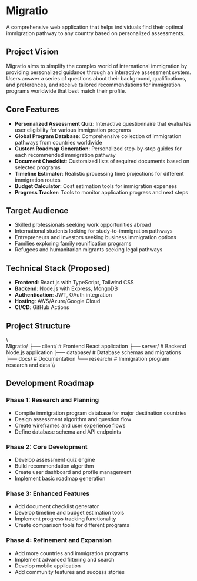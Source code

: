 # Migratio

A comprehensive web application that helps individuals find their optimal immigration pathway to any country based on personalized assessments.

## Project Vision

Migratio aims to simplify the complex world of international immigration by providing personalized guidance through an interactive assessment system. Users answer a series of questions about their background, qualifications, and preferences, and receive tailored recommendations for immigration programs worldwide that best match their profile.

## Core Features

- **Personalized Assessment Quiz**: Interactive questionnaire that evaluates user eligibility for various immigration programs
- **Global Program Database**: Comprehensive collection of immigration pathways from countries worldwide
- **Custom Roadmap Generation**: Personalized step-by-step guides for each recommended immigration pathway
- **Document Checklist**: Customized lists of required documents based on selected programs
- **Timeline Estimator**: Realistic processing time projections for different immigration routes
- **Budget Calculator**: Cost estimation tools for immigration expenses
- **Progress Tracker**: Tools to monitor application progress and next steps

## Target Audience

- Skilled professionals seeking work opportunities abroad
- International students looking for study-to-immigration pathways
- Entrepreneurs and investors seeking business immigration options
- Families exploring family reunification programs
- Refugees and humanitarian migrants seeking legal pathways

## Technical Stack (Proposed)

- **Frontend**: React.js with TypeScript, Tailwind CSS
- **Backend**: Node.js with Express, MongoDB
- **Authentication**: JWT, OAuth integration
- **Hosting**: AWS/Azure/Google Cloud
- **CI/CD**: GitHub Actions

## Project Structure

\\\
Migratio/
├── client/                 # Frontend React application
├── server/                 # Backend Node.js application
├── database/               # Database schemas and migrations
├── docs/                   # Documentation
└── research/               # Immigration program research and data
\\\

## Development Roadmap

### Phase 1: Research and Planning
- Compile immigration program database for major destination countries
- Design assessment algorithm and question flow
- Create wireframes and user experience flows
- Define database schema and API endpoints

### Phase 2: Core Development
- Develop assessment quiz engine
- Build recommendation algorithm
- Create user dashboard and profile management
- Implement basic roadmap generation

### Phase 3: Enhanced Features
- Add document checklist generator
- Develop timeline and budget estimation tools
- Implement progress tracking functionality
- Create comparison tools for different programs

### Phase 4: Refinement and Expansion
- Add more countries and immigration programs
- Implement advanced filtering and search
- Develop mobile application
- Add community features and success stories
